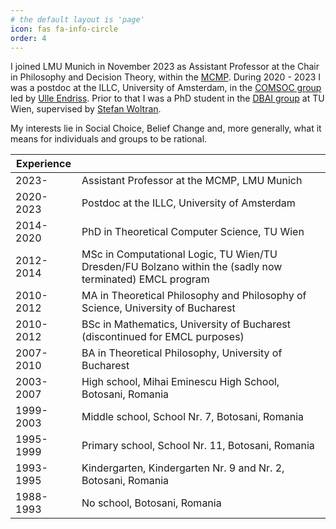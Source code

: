 ```yaml
---
# the default layout is 'page'
icon: fas fa-info-circle
order: 4
---
```


I joined LMU Munich in November 2023 as Assistant Professor at the 
Chair in Philosophy and Decision Theory, within the [MCMP](https://www.mcmp.philosophie.uni-muenchen.de/).
During 2020 - 2023 I was a postdoc at the ILLC, University of Amsterdam, 
in the [COMSOC group](https://staff.fnwi.uva.nl/u.endriss/group.php) 
led by [Ulle Endriss](https://staff.fnwi.uva.nl/u.endriss/).
Prior to that I was a PhD student in the [DBAI group](https://www.dbai.tuwien.ac.at/) 
at TU Wien, supervised by [Stefan Woltran](https://www.dbai.tuwien.ac.at/staff/woltran/).

My interests lie in Social Choice, Belief Change and, more generally,
what it means for individuals and groups to be rational.



| Experience         |         |
| -------- | ------- |
| 2023-    |   Assistant Professor at the MCMP, LMU Munich|
|2020-2023 |  Postdoc at the ILLC, University of Amsterdam|
|2014-2020 |	PhD in Theoretical Computer Science, TU Wien|
|2012-2014 |	MSc in Computational Logic, TU Wien/TU Dresden/FU Bolzano within the (sadly now terminated) EMCL program|
|2010-2012 |	MA in Theoretical Philosophy and Philosophy of Science, University of Bucharest|
|2010-2012 |	BSc in Mathematics, University of Bucharest (discontinued for EMCL purposes)|
|2007-2010 |	BA in Theoretical Philosophy, University of Bucharest|
|2003-2007 |	High school, Mihai Eminescu High School, Botosani, Romania|
|1999-2003 |	Middle school, School Nr. 7, Botosani, Romania|
|1995-1999 |	Primary school, School Nr. 11, Botosani, Romania|
|1993-1995 |	Kindergarten, Kindergarten Nr. 9 and Nr. 2, Botosani, Romania|
|1988-1993 |	No school, Botosani, Romania
